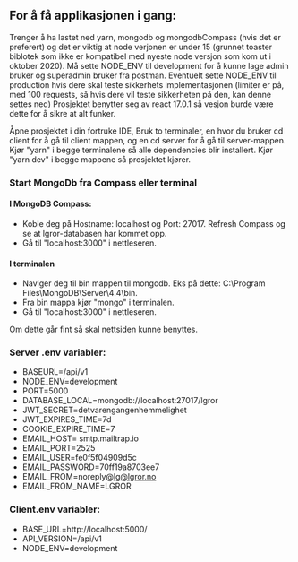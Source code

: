 ## For å få applikasjonen i gang:
Trenger å ha lastet ned yarn, mongodb og mongodbCompass (hvis det er preferert) og det er viktig at node verjonen er under 15 
(grunnet toaster biblotek som ikke er kompatibel med nyeste node versjon som kom ut i oktober 2020). 
Må sette NODE_ENV til development for å kunne lage admin bruker og superadmin bruker
fra postman. Eventuelt sette NODE_ENV til production hvis dere skal teste sikkerhets implementasjonen 
(limiter er på, med 100 requests, så hvis dere vil teste sikkerheten på den, kan denne settes ned)
Prosjektet benytter seg av react 17.0.1 så vesjon burde være dette for å sikre at
alt funker.

Åpne prosjektet i din fortruke IDE,
Bruk to terminaler, en hvor du bruker cd client for å gå til client mappen, og en cd server for å 
gå til server-mappen.
Kjør "yarn" i begge terminalene så alle dependencies blir installert.
Kjør "yarn dev" i begge mappene så prosjektet kjører.

### Start MongoDb fra Compass eller terminal

#### I MongoDB Compass:
 - Koble deg på Hostname: localhost og Port: 27017. Refresh Compass og se at lgror-databasen har kommet opp.
 - Gå til "localhost:3000" i nettleseren.
#### I terminalen
- Naviger deg til bin mappen til mongodb. Eks på dette: C:\Program Files\MongoDB\Server\4.4\bin. 
- Fra bin mappa kjør "mongo" i terminalen.
- Gå til "localhost:3000" i nettleseren.

Om dette går fint så skal nettsiden kunne benyttes. 


### Server .env variabler:
- BASEURL=/api/v1
- NODE_ENV=development
- PORT=5000
- DATABASE_LOCAL=mongodb://localhost:27017/lgror
- JWT_SECRET=detvarengangenhemmelighet
- JWT_EXPIRES_TIME=7d
- COOKIE_EXPIRE_TIME=7
- EMAIL_HOST= smtp.mailtrap.io
- EMAIL_PORT=2525
- EMAIL_USER=fe0f5f04909d5c
- EMAIL_PASSWORD=70ff19a8703ee7
- EMAIL_FROM=noreply@lg@lgror.no
- EMAIL_FROM_NAME=LGROR

### Client.env variabler:
- BASE_URL=http://localhost:5000/
- API_VERSION=/api/v1
- NODE_ENV=development
